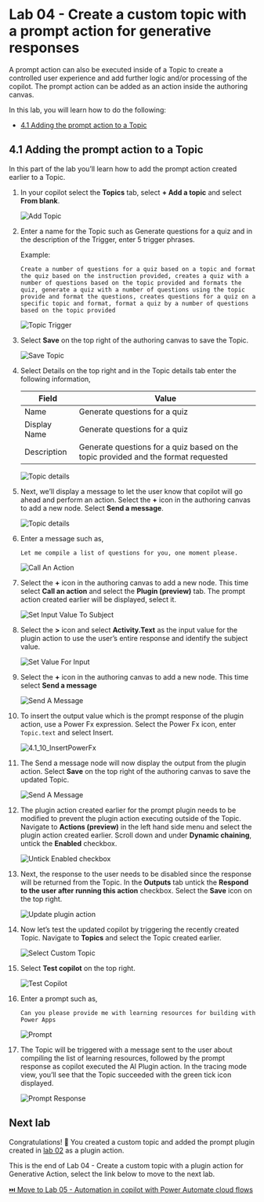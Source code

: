 # Lab 04 - Create a custom topic with a prompt action for generative responses

A prompt action can also be executed inside of a Topic to create a controlled user experience and add further logic and/or processing of the copilot. The prompt action can be added as an action inside the authoring canvas.

In this lab, you will learn how to do the following:
* [4.1	Adding the prompt action to a Topic](#41adding-the-prompt-action-to-a-topic)

## 4.1	Adding the prompt action to a Topic

In this part of the lab you’ll learn how to add the prompt action created earlier to a Topic.

1.	In your copilot select the **Topics** tab, select **+ Add a topic** and select **From blank**.

    ![Add Topic](assets/4.1_01_AddTopic.jpg)

1.	Enter a name for the Topic such as Generate questions for a quiz and in the description of the Trigger, enter 5 trigger phrases. 

    Example: 

    ```
    Create a number of questions for a quiz based on a topic and format the quiz based on the instruction provided, creates a quiz with a number of questions based on the topic provided and formats the quiz, generate a quiz with a number of questions using the topic provide and format the questions, creates questions for a quiz on a specific topic and format, format a quiz by a number of questions based on the topic provided
    ```  
    ![Topic Trigger](assets/4.1_02_TopicTrigger.jpg)

1.	Select **Save** on the top right of the authoring canvas to save the Topic.

    ![Save Topic](assets/4.1_03_SaveTopic.jpg)

1.	Select Details on the top right and in the Topic details tab enter the following information,

    | Field | Value |
    | --- | --- |
    | Name | Generate questions for a quiz |
    | Display Name | Generate questions for a quiz |
    | Description | Generate questions for a quiz based on the topic provided and the format requested |

    ![Topic details](assets/4.1_04_TopicDetails.jpg)

1.	Next, we’ll display a message to let the user know that copilot will go ahead and perform an action. Select the **+** icon in the authoring canvas to add a new node. Select **Send a message**.

    ![Topic details](assets/4.1_05_SendAMessageNode.jpg)

1.	Enter a message such as,
    
    ```
    Let me compile a list of questions for you, one moment please.
    ```

    ![Call An Action](assets/4.1_06_Message.jpg)

1.	Select the **+** icon in the authoring canvas to add a new node. This time select **Call an action** and select the **Plugin (preview)** tab. The prompt action created earlier will be displayed, select it.

    ![Set Input Value To Subject](assets/4.1_07_AddAction.jpg)

1.	Select the **>** icon and select **Activity.Text** as the input value for the plugin action to use the user’s entire response and identify the subject value.

    ![Set Value For Input](assets/4.1_08_SetValueForInput.jpg)

1.	Select the **+** icon in the authoring canvas to add a new node. This time select **Send a message**

    ![Send A Message](assets/4.1_09_SendAMessage.jpg)

1.	To insert the output value which is the prompt response of the plugin action, use a Power Fx expression. Select the Power Fx icon, enter `Topic.text` and select Insert.
    
    ![4.1_10_InsertPowerFx](assets/4.1_10_InsertPowerFx.jpg)

1.	The Send a message node will now display the output from the plugin action.	Select **Save** on the top right of the authoring canvas to save the updated Topic.

    ![Send A Message](assets/4.1_11_SendAMessage.jpg)

1.	The plugin action created earlier for the prompt plugin needs to be modified to prevent the plugin action executing outside of the Topic. Navigate to **Actions (preview)** in the left hand side menu and select the plugin action created earlier. Scroll down and under **Dynamic chaining**, untick the **Enabled** checkbox.

    ![Untick Enabled checkbox](assets/4.1_12_UpdatePluginAction.jpg)

1. Next, the response to the user needs to be disabled since the response will be returned from the Topic. In the **Outputs** tab untick the **Respond to the user after running this action** checkbox. Select the **Save** icon on the top right. 

    ![Update plugin action](assets/4.1_13_UpdatePluginAction.jpg)

1.	Now let’s test the updated copilot by triggering the recently created Topic. Navigate to **Topics** and select the Topic created earlier.

    ![Select Custom Topic](assets/4.1_14_SelectCustomTopic.jpg)

1.	Select **Test copilot** on the top right.

    ![Test Copilot](assets/4.1_15_TestCopilot.jpg)

1. Enter a prompt such as, 

    ```
    Can you please provide me with learning resources for building with Power Apps
    ```

    ![Prompt](assets/4.1_16_EnterPrompt.jpg)

1.	The Topic will be triggered with a message sent to the user about compiling the list of learning resources, followed by the prompt response as copilot executed the AI Plugin action. In the tracing mode view, you’ll see that the Topic succeeded with the green tick icon displayed.

    ![Prompt Response](assets/4.1_17_PromptResponse.jpg)

## Next lab

Congratulations! 🥳 You created a custom topic and added the prompt plugin created in [lab 02](../lab-02/README.md) as a plugin action.

This is the end of Lab 04 - Create a custom topic with a plugin action for Generative Action, select the link below to move to the next lab.

[⏭️ Move to Lab 05 - Automation in copilot with Power Automate cloud flows](../lab-05/README.md)
